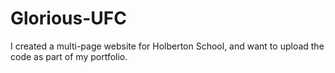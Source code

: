 # Glorious-UFC
I created a multi-page website for Holberton School, and want to upload the code as part of my portfolio.
